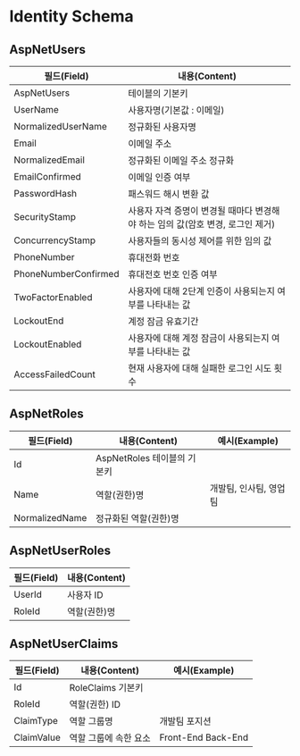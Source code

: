 # Identity Schema

## AspNetUsers

|필드(Field)|내용(Content)|
|-|-|
|AspNetUsers |테이블의 기본키|
|UserName |사용자명(기본값 : 이메일)|
|NormalizedUserName| 정규화된 사용자명|
|Email |이메일 주소|
|NormalizedEmail |정규화된 이메일 주소 정규화|
|EmailConfirmed |이메일 인증 여부|
|PasswordHash |패스워드 해시 변환 값|
|SecurityStamp |사용자 자격 증명이 변경될 때마다 변경해야 하는 임의 값(암호 변경, 로그인 제거)|
|ConcurrencyStamp |사용자들의 동시성 제어를 위한 임의 값|
|PhoneNumber |휴대전화 번호|
|PhoneNumberConfirmed |휴대전호 번호 인증 여부|
|TwoFactorEnabled |사용자에 대해 2단계 인증이 사용되는지 여부를 나타내는 값|
|LockoutEnd |계정 잠금 유효기간|
|LockoutEnabled |사용자에 대해 계정 잠금이 사용되는지 여부를 나타내는 값|
|AccessFailedCount |현재 사용자에 대해 실패한 로그인 시도 횟수|

## AspNetRoles

|필드(Field)|내용(Content)|예시(Example)|
|-|-|-|
|Id|AspNetRoles 테이블의 기본키|
|Name|역할(권한)명|개발팀, 인사팀, 영업팀|
|NormalizedName|정규화된 역할(권한)명|

## AspNetUserRoles

|필드(Field)|내용(Content)|
|-|-|
|UserId|사용자 ID|
|RoleId|역할(권한)명|

## AspNetUserClaims

|필드(Field)|내용(Content)|예시(Example)|
|-|-|-|
|Id|RoleClaims 기본키|
|RoleId| 역할(권한) ID|
|ClaimType| 역할 그룹명|개발팀 포지션|
|ClaimValue| 역할 그룹에 속한 요소|Front-End Back-End|
